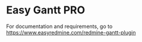 # Easy Gantt PRO

For documentation and requirements, go to https://www.easyredmine.com/redmine-gantt-plugin
